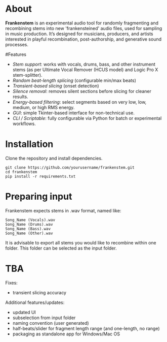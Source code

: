 # About
**Frankenstem** is an experimental audio tool for randomly fragmenting and recombining stems into new 'frankensteined' audio files, used for sampling in music production. 
It’s designed for musicians, producers, and artists interested in playful recombination, post-authorship, and generative sound processes.

#Features 
- *Stem support*: works with vocals, drums, bass, and other instrument stems (as per Ultimate Vocal Remover (HCUS model) and Logic Pro X stem-splitter).
- *Random beat-length splicing* (configurable min/max beats)
- *Transient-based slicing* (onset detection)
- *Silence removal*: removes silent sections before slicing for cleaner results.
- *Energy-based filtering*: select segments based on very low, low, medium, or high RMS energy.
- *GUI*: simple Tkinter-based interface for non-technical use.
- *CLI / Scriptable*: fully configurable via Python for batch or experimental workflows.

# Installation
Clone the repository and install dependencies.

```
git clone https://github.com/yourusername/frankenstem.git
cd frankenstem
pip install -r requirements.txt
```

# Preparing input
Frankenstem expects stems in .wav format, named like:

```
Song_Name (Vocals).wav
Song_Name (Drums).wav
Song_Name (Bass).wav
Song_Name (Other).wav
```

It is advisable to export all stems you would like to recombine within one folder. This folder can be selected as the input folder. 


# TBA
Fixes:
- transient slicing accuracy

Additional features/updates:
- updated UI
- subselection from input folder
- naming convention (user generated)
- half-beats/slider for fragment length range (and one-length, no range)
- packaging as standalone app for Windows/Mac OS
